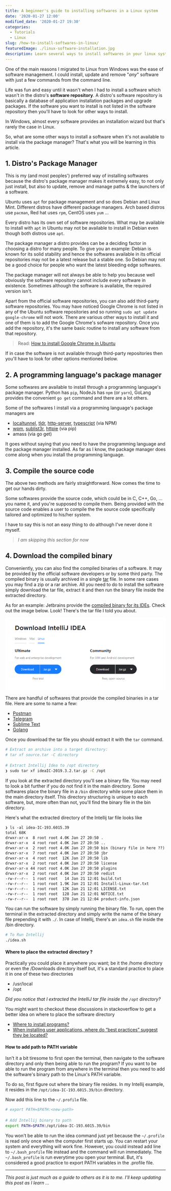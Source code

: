 ```yaml
---
title: A beginner's guide to installing softwares in a Linux system
date: '2020-01-27 12:00'
modified_date: '2020-01-27 19:30'
categories:
  - Tutorials
  - Linux
slug: /how-to-install-softwares-in-linux/
featuredImage: ./linux-software-installation.jpg
description: Learn several ways to install softwares in your linux system from using the package manager to managing the binaries.
---
```


One of the main reasons I migrated to Linux from Windows was the ease of software management. I could install, update and remove "_any_" software with just a few commands from the command line.

Life was fun and easy until it wasn't when I had to install a software which wasn't in the distro's **software repository**. A distro's software repository is basically a database of application installation packages and upgrade packages. If the software you want to install is not listed in the software repository then you'll have to look for other ways to install.

In Windows, almost every software provides an installation wizard but that's rarely the case in Linux.

So, what are some other ways to install a software when it's not available to install via the package manager? That's what you will be learning in this article.

## 1. Distro's Package Manager

This is my (and most peoples') preferred way of installing softwares because the distro's package manager makes it extremely easy, to not only just install, but also to update, remove and manage paths & the launchers of a software.

Ubuntu uses `apt` for package management and so does Debian and Linux Mint. Different distros have different package managers. Arch based distros use `pacman`, Red hat uses `rpm`, CentOS uses `yum` ...

Every distro has its own set of software repositories. What may be available to install with `apt` in Ubuntu may not be available to install in Debian even though both distros use `apt`.

The package manager a distro provides can be a deciding factor in choosing a distro for many people. To give you an example: Debian is known for its solid stability and hence the softwares available in its official repositories may not be a latest release but a stable one. So Debian may not be a good choice for people who want the latest bleeding edge softwares.

The package manager will not always be able to help you because well obviously the software repository cannot include every software in existence. Sometimes although the software is available, the required version isn't.

Apart from the official software repositories, you can also add third-party software repositories. You may have noticed Google Chrome is not listed in any of the Ubuntu software repositories and so running `sudo apt update google-chrome` will not work. There are various other ways to install it and one of them is to add the Google Chrome's sofware repository. Once you add the repository, it's the same basic routine to install any software from that repository.

> Read: [How to install Google Chrome in Ubuntu](https://askubuntu.com/questions/510056/how-to-install-google-chrome)

If in case the software is not available through third-party repositories then you'll have to look for other options mentioned below.

## 2. A programming language's package manager

Some softwares are available to install through a programming language's package manager. Python has `pip`, NodeJs has `npm` (or `yarn`), GoLang provides the convenient `go get` command and there are a lot others.

Some of the softwares I install via a programming language's package managers are

- [localtunnel](https://github.com/localtunnel/localtunnel), [tldr](https://github.com/tldr-pages/tldr), [http-server](https://github.com/http-party/http-server), [typescript](https://github.com/microsoft/TypeScript) (via NPM)
- [wpm](https://github.com/cslarsen/wpm), [sublist3r](https://github.com/aboul3la/Sublist3r), [httpie](https://github.com/jakubroztocil/httpie) (via pip)
- amass (via go get)

It goes without saying that you need to have the programming language and the package manager installed. As far as I know, the package manager does come along when you install the programming language.

## 3. Compile the source code

The above two methods are fairly straightforward. Now comes the time to get our hands dirty.

Some softwares provide the source code, which could be in C, C++, Go, ... you name it, and you're supposed to compile them. Being provided with the source code enables a user to compile the the source code specifically tailored and optimized to his/her system.

I have to say this is not an easy thing to do although I've never done it myself.

> _I am skipping this section for now_

## 4. Download the compiled binary

Conveniently, you can also find the compiled binaries of a software. It may be provided by the official software developers or by some third party. The compiled binary is usually archived in a single [tar](<https://en.wikipedia.org/wiki/Tar_(computing)>) file. In some rare cases you may find a zip or a rar archive. All you need to do to install the software simply download the tar file, extract it and then run the binary file inside the extracted directory.

As for an example: Jetbrains provide the [compiled binary for its IDEs](https://www.jetbrains.com/idea/download/#section=linux). Check out the image below. Look! There's the tar file I told you about.

![](./intellij-download-tar.png)

There are handful of softwares that provide the compiled binaries in a tar file. Here are some to name a few:

- [Postman](https://www.getpostman.com/downloads/)
- [Telegram](https://desktop.telegram.org/)
- [Sublime Text](https://www.sublimetext.com/3)
- [Golang](https://golang.org/dl/)

Once you download the tar file you should extract it with the `tar` command.

```bash
# Extract an archive into a target directory:
# tar xf source.tar -C directory

# Extract Intellij Idea to /opt directory
❯ sudo tar xf ideaIC-2019.3.2.tar.gz -C /opt
```

If you look at the extracted directory you'll see a binary file. You may need to look a bit further if you do not find it in the main directory. Some softwares place the binary file in a `/bin` directory while some place them in the main directory itself. This directory structuring is unique to each software, but, more often than not, you'll find the binary file in the bin directory.

Here's what the extracted directory of the Intellij tar file looks like

```
❯ ls -al idea-IC-193.6015.39
total 68K
drwxr-xr-x  8 root root 4.0K Jan 27 20:50 .
drwxr-xr-x  4 root root 4.0K Jan 27 20:50 ..
drwxr-xr-x  2 root root 4.0K Jan 27 20:50 bin (binary file in here ??)
drwxr-xr-x  7 root root 4.0K Jan 27 20:50 jbr
drwxr-xr-x  4 root root  12K Jan 27 20:50 lib
drwxr-xr-x  2 root root 4.0K Jan 27 20:50 license
drwxr-xr-x 44 root root 4.0K Jan 27 20:50 plugins
drwxr-xr-x  2 root root 4.0K Jan 27 20:50 redist
-rw-r--r--  1 root root   14 Jan 21 12:01 build.txt
-rw-r--r--  1 root root 1.9K Jan 21 12:01 Install-Linux-tar.txt
-rw-r--r--  1 root root  12K Jan 21 12:01 LICENSE.txt
-rw-r--r--  1 root root  128 Jan 21 12:01 NOTICE.txt
-rw-r--r--  1 root root  370 Jan 21 12:04 product-info.json
```

You can run the software by simply running the binary file. To run, open the terminal in the extracted directory and simply write the name of the binary file prepending it with `./`. In case of Intellij, there's an `idea.sh` file inside the /bin directory.

```bash
# To Run Intellij
./idea.sh
```

#### Where to place the extracted directory ?

Practically you could place it anywhere you want; be it the /home directory or even the /Downloads directory itself but, it's a standard practice to place it in one of these two directories

- /usr/local
- /opt

_Did you notice that I extracted the IntelliJ tar file inside the `/opt` directory?_

You might want to checkout these discussions in stackoverflow to get a better idea on where to place the software directory

- [Where to install programs?](https://askubuntu.com/questions/6897/where-to-install-programs)
- [When installing user applications, where do “best practices” suggest they be located?](https://askubuntu.com/questions/1148/when-installing-user-applications-where-do-best-practices-suggest-they-be-loc)

#### How to add path to PATH variable

Isn't it a bit tiresome to first open the terminal, then navigate to the software directory and only then being able to run the program? If you want to be able to run the program from anywhere in the terminal then you need to add the software's binary path to the Linux's PATH variable.

To do so, first figure out where the binary file resides. In my Intellij example, it resides in the `/opt/idea-IC-193.6015.39/bin` directory.

Now add this line to the `~/.profile` file.

```bash
# export PATH=$PATH:<new-path>

# Add Intellij binary to path
export PATH=$PATH:/opt/idea-IC-193.6015.39/bin
```

You won't be able to run the idea command just yet because the `~/.profile` is read only once when the computer first starts up. You can restart your system and everything will work fine. However, you could instead add line to `~/.bash_profile` file instead and the command will run immediately. The `~/.bash_profile` is run everytime you open your terminal. But, it's considered a good practice to export PATH variables in the .profile file.

---

_This post is just much as a guide to others as it is to me. I'll keep updating this post as I learn ..._
